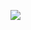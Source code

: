 <!--
id: 20699726936
link: http://tumblr.atmos.org/post/20699726936
slug: 
date: Sat Apr 07 2012 22:33:35 GMT-0700 (PDT)
publish: 2012-04-07
tags: 
title: 
-->


![](http://24.media.tumblr.com/tumblr_m25bg0MASF1qz4sngo1_400.gif)

